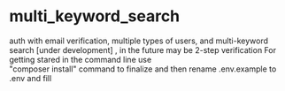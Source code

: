 # multi_keyword_search
auth with email verification, multiple types of users, and multi-keyword search  [under development] , in the future may be 2-step verification 
For getting stared in the command line use  
  "composer install"
command  to finalize and then rename .env.example to .env and fill
